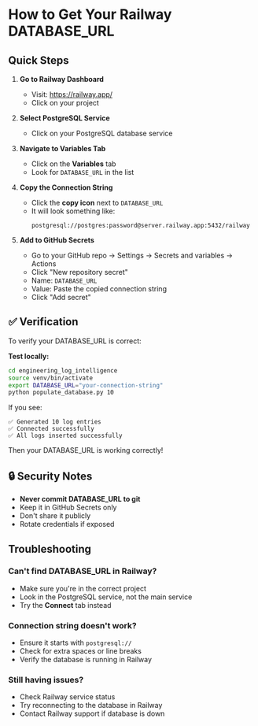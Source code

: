 # How to Get Your Railway DATABASE_URL

## Quick Steps

1. **Go to Railway Dashboard**
   - Visit: https://railway.app/
   - Click on your project

2. **Select PostgreSQL Service**
   - Click on your PostgreSQL database service

3. **Navigate to Variables Tab**
   - Click on the **Variables** tab
   - Look for `DATABASE_URL` in the list

4. **Copy the Connection String**
   - Click the **copy icon** next to `DATABASE_URL`
   - It will look something like:
     ```
     postgresql://postgres:password@server.railway.app:5432/railway
     ```

5. **Add to GitHub Secrets**
   - Go to your GitHub repo → Settings → Secrets and variables → Actions
   - Click "New repository secret"
   - Name: `DATABASE_URL`
   - Value: Paste the copied connection string
   - Click "Add secret"

## ✅ Verification

To verify your DATABASE_URL is correct:

**Test locally:**
```bash
cd engineering_log_intelligence
source venv/bin/activate
export DATABASE_URL="your-connection-string"
python populate_database.py 10
```

If you see:
```
✅ Generated 10 log entries
✅ Connected successfully
✅ All logs inserted successfully
```

Then your DATABASE_URL is working correctly!

## 🔒 Security Notes

- **Never commit DATABASE_URL to git**
- Keep it in GitHub Secrets only
- Don't share it publicly
- Rotate credentials if exposed

## Troubleshooting

### Can't find DATABASE_URL in Railway?
- Make sure you're in the correct project
- Look in the PostgreSQL service, not the main service
- Try the **Connect** tab instead

### Connection string doesn't work?
- Ensure it starts with `postgresql://`
- Check for extra spaces or line breaks
- Verify the database is running in Railway

### Still having issues?
- Check Railway service status
- Try reconnecting to the database in Railway
- Contact Railway support if database is down

